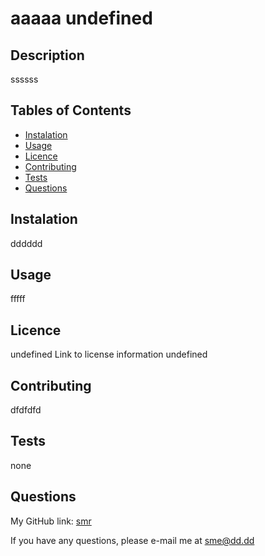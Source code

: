 
  # aaaaa undefined
  ## Description
   ssssss
  ## Tables of Contents
  * [Instalation](#instalation)
  * [Usage](#usage)
  * [Licence](#licence)
  * [Contributing](#contributing)
  * [Tests](#tests)
  * [Questions](#questions)
  ## Instalation
   dddddd
  ## Usage
   fffff
  ## Licence
  undefined 
 Link to license information undefined
  ## Contributing
   dfdfdfd
  ## Tests
   none
  ## Questions
  My GitHub link: [smr](https://github.com/smr)

  If you have any questions, please e-mail me at sme@dd.dd
